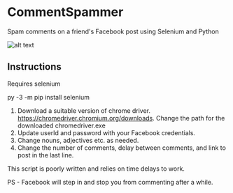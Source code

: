 # CommentSpammer
Spam comments on a friend's Facebook post using Selenium and Python


![alt text](https://github.com/yasaspeiris/CommentSpammer/blob/main/Images/Capture.JPG)



## Instructions

Requires selenium

py -3 -m pip install selenium

1. Download a suitable version of chrome driver. https://chromedriver.chromium.org/downloads. Change the path for the downloaded chromedriver.exe
2. Update userId and password with your Facebook credentials.
3. Change nouns, adjectives etc. as needed.
4. Change the number of comments, delay between comments, and link to post in the last line.

This script is poorly written and relies on time delays to work. 

PS - Facebook will step in and stop you from commenting after a while.
